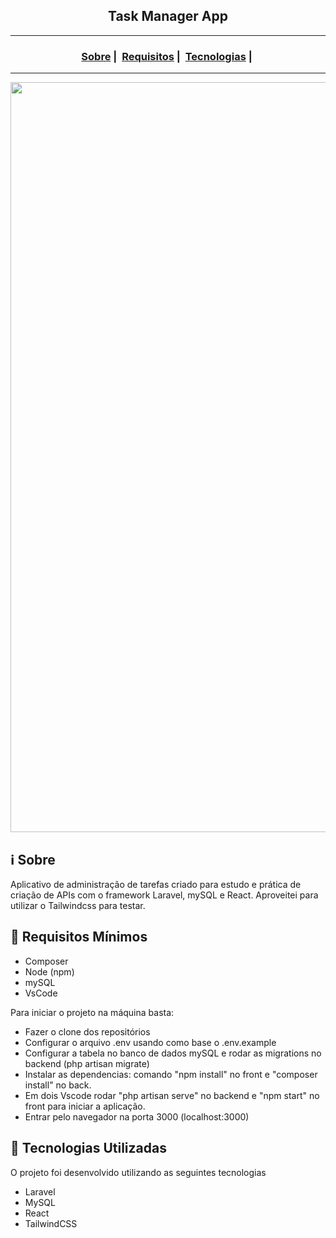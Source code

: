 <h2 align="center">Task Manager App</h2>

___


<h3 align="center">
  <a href="#information_source-sobre">Sobre</a>&nbsp;|&nbsp;
  <a href="#seedling-requisitos-mínimos">Requisitos</a>&nbsp;|&nbsp;
  <a href="#rocket-tecnologias-utilizadas">Tecnologias</a>&nbsp;|&nbsp;
</h3>

___

<img src="https://i.ibb.co/09bnw4Z/Screenshot-32.png" width="1200">

## :information_source: Sobre

Aplicativo de administração de tarefas criado para estudo e prática de criação de APIs com o framework Laravel, mySQL e React. Aproveitei para utilizar o Tailwindcss para testar. </br>

## :seedling: Requisitos Mínimos

- Composer
- Node (npm)
- mySQL
- VsCode

Para iniciar o projeto na máquina basta:
- Fazer o clone dos repositórios
- Configurar o arquivo .env usando como base o .env.example
- Configurar a tabela no banco de dados mySQL e rodar as migrations no backend (php artisan migrate)
- Instalar as dependencias: comando "npm install" no front e "composer install" no back.
- Em dois Vscode rodar "php artisan serve" no backend e "npm start" no front para iniciar a aplicação.
- Entrar pelo navegador na porta 3000 (localhost:3000)

## :rocket: Tecnologias Utilizadas 

O projeto foi desenvolvido utilizando as seguintes tecnologias

- Laravel 
- MySQL 
- React 
- TailwindCSS


